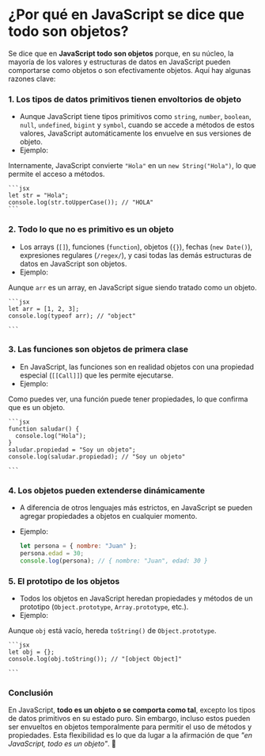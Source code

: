 # ¿Por qué en JavaScript se dice que todo son objetos?

Se dice que en **JavaScript todo son objetos** porque, en su núcleo, la mayoría de los valores y estructuras de datos en JavaScript pueden comportarse como objetos o son efectivamente objetos. Aquí hay algunas razones clave:

### 1. **Los tipos de datos primitivos tienen envoltorios de objeto**

- Aunque JavaScript tiene tipos primitivos como `string`, `number`, `boolean`, `null`, `undefined`, `bigint` y `symbol`, cuando se accede a métodos de estos valores, JavaScript automáticamente los envuelve en sus versiones de objeto.
- Ejemplo:

Internamente, JavaScript convierte `"Hola"` en un `new String("Hola")`, lo que permite el acceso a métodos.
    
    ```jsx
    let str = "Hola";
    console.log(str.toUpperCase()); // "HOLA"
    ```
    

### 2. **Todo lo que no es primitivo es un objeto**

- Los arrays (`[]`), funciones (`function`), objetos (`{}`), fechas (`new Date()`), expresiones regulares (`/regex/`), y casi todas las demás estructuras de datos en JavaScript son objetos.
- Ejemplo:

Aunque `arr` es un array, en JavaScript sigue siendo tratado como un objeto.
    
    ```jsx
    let arr = [1, 2, 3];
    console.log(typeof arr); // "object"
    
    ```
    

### 3. **Las funciones son objetos de primera clase**

- En JavaScript, las funciones son en realidad objetos con una propiedad especial (`[[Call]]`) que les permite ejecutarse.
- Ejemplo:

Como puedes ver, una función puede tener propiedades, lo que confirma que es un objeto.
    
    ```jsx
    function saludar() {
      console.log("Hola");
    }
    saludar.propiedad = "Soy un objeto";
    console.log(saludar.propiedad); // "Soy un objeto"
    
    ```
    

### 4. **Los objetos pueden extenderse dinámicamente**

- A diferencia de otros lenguajes más estrictos, en JavaScript se pueden agregar propiedades a objetos en cualquier momento.
- Ejemplo:
    
    ```jsx
    let persona = { nombre: "Juan" };
    persona.edad = 30;
    console.log(persona); // { nombre: "Juan", edad: 30 }
    
    ```
    

### 5. **El prototipo de los objetos**

- Todos los objetos en JavaScript heredan propiedades y métodos de un prototipo (`Object.prototype`, `Array.prototype`, etc.).
- Ejemplo:

Aunque `obj` está vacío, hereda `toString()` de `Object.prototype`.
    
    ```jsx
    let obj = {};
    console.log(obj.toString()); // "[object Object]"
    
    ```
    

### **Conclusión**

En JavaScript, **todo es un objeto o se comporta como tal**, excepto los tipos de datos primitivos en su estado puro. Sin embargo, incluso estos pueden ser envueltos en objetos temporalmente para permitir el uso de métodos y propiedades. Esta flexibilidad es lo que da lugar a la afirmación de que *"en JavaScript, todo es un objeto"*. 🚀